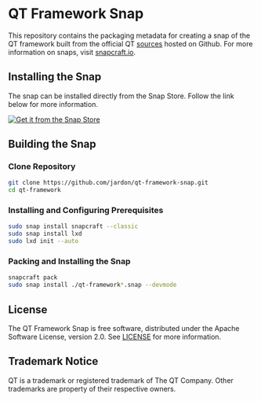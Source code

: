 # QT Framework Snap
This repository contains the packaging metadata for creating a snap of the QT framework built from the official QT [sources]() hosted on Github. For more information on snaps, visit [snapcraft.io](https://snapcraft.io/). 

## Installing the Snap
The snap can be installed directly from the Snap Store. Follow the link below for more information.
<br>

[![Get it from the Snap Store](https://snapcraft.io/static/images/badges/en/snap-store-black.svg)](https://snapcraft.io/qt-framework-6-5)

## Building the Snap
### Clone Repository
```bash
git clone https://github.com/jardon/qt-framework-snap.git
cd qt-framework
```
### Installing and Configuring Prerequisites
```bash
sudo snap install snapcraft --classic
sudo snap install lxd
sudo lxd init --auto
```
### Packing and Installing the Snap
```bash
snapcraft pack
sudo snap install ./qt-framework*.snap --devmode
```

## License
The QT Framework Snap is free software, distributed under the Apache
Software License, version 2.0. See
[LICENSE](https://github.com/canonical/qt-framework-snap/blob/6.5/LICENSE)
for more information.

## Trademark Notice
QT is a trademark or registered trademark of The QT Company.
Other trademarks are property of their respective owners.
